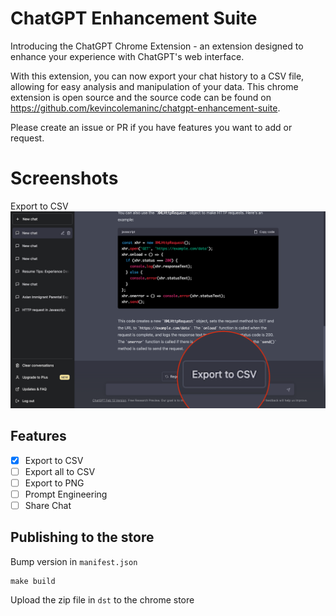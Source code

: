 # ChatGPT Enhancement Suite

Introducing the ChatGPT Chrome Extension - an extension designed to enhance your experience with ChatGPT's web interface.

With this extension, you can now export your chat history to a CSV file, allowing for easy analysis and manipulation of your data. This chrome extension is open source and the source code can be found on https://github.com/kevincolemaninc/chatgpt-enhancement-suite.

Please create an issue or PR if you have features you want to add or request.

# Screenshots
Export to CSV
![full](./media/full.png)

## Features

 - [x] Export to CSV
 - [ ] Export all to CSV
 - [ ] Export to PNG
 - [ ] Prompt Engineering
 - [ ] Share Chat

## Publishing to the store

Bump version in `manifest.json`

```
make build
```

Upload the zip file in `dst` to the chrome store
